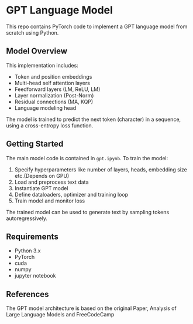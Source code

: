  # GPT Language Model

This repo contains PyTorch code to implement a GPT language model from scratch using Python. 

## Model Overview

This implementation includes:

- Token and position embeddings
- Multi-head self attention layers
- Feedforward layers  (LM, ReLU, LM)
- Layer normalization (Post-Norm)
- Residual connections (MA, KQP)
- Language modeling head

The model is trained to predict the next token (character) in a sequence, using a cross-entropy loss function.

## Getting Started

The main model code is contained in `gpt.ipynb`. To train the model:

1. Specify hyperparameters like number of layers, heads, embedding size etc.(Depends on GPU)
2. Load and preprocess text data
3. Instantiate GPT model
4. Define dataloaders, optimizer and training loop 
5. Train model and monitor loss

The trained model can be used to generate text by sampling tokens autoregressively.

## Requirements

- Python 3.x 
- PyTorch
- cuda
- numpy
- jupyter notebook 

## References

The GPT model architecture is based on the original Paper, Analysis of Large Language Models and FreeCodeCamp
